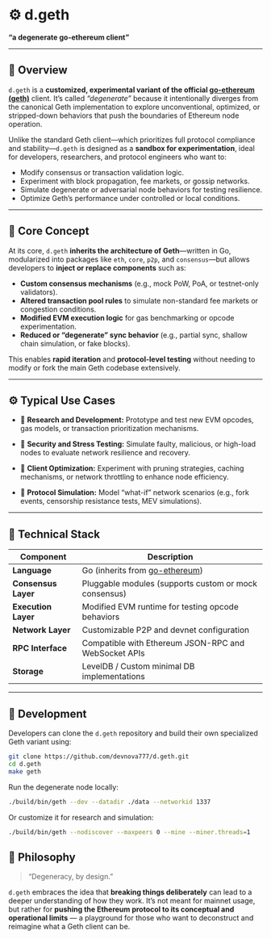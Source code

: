 # ⚙️ d.geth

**“a degenerate go-ethereum client”**

---

## 🧩 Overview

`d.geth` is a **customized, experimental variant of the official [go-ethereum (geth)](https://geth.ethereum.org)** client.
It’s called *“degenerate”* because it intentionally diverges from the canonical Geth implementation to explore unconventional, optimized, or stripped-down behaviors that push the boundaries of Ethereum node operation.

Unlike the standard Geth client—which prioritizes full protocol compliance and stability—`d.geth` is designed as a **sandbox for experimentation**, ideal for developers, researchers, and protocol engineers who want to:

* Modify consensus or transaction validation logic.
* Experiment with block propagation, fee markets, or gossip networks.
* Simulate degenerate or adversarial node behaviors for testing resilience.
* Optimize Geth’s performance under controlled or local conditions.

---

## 🧠 Core Concept

At its core, `d.geth` **inherits the architecture of Geth**—written in Go, modularized into packages like `eth`, `core`, `p2p`, and `consensus`—but allows developers to **inject or replace components** such as:

* **Custom consensus mechanisms** (e.g., mock PoW, PoA, or testnet-only validators).
* **Altered transaction pool rules** to simulate non-standard fee markets or congestion conditions.
* **Modified EVM execution logic** for gas benchmarking or opcode experimentation.
* **Reduced or “degenerate” sync behavior** (e.g., partial sync, shallow chain simulation, or fake blocks).

This enables **rapid iteration** and **protocol-level testing** without needing to modify or fork the main Geth codebase extensively.

---

## ⚙️ Typical Use Cases

* 🧪 **Research and Development:**
  Prototype and test new EVM opcodes, gas models, or transaction prioritization mechanisms.

* 🧨 **Security and Stress Testing:**
  Simulate faulty, malicious, or high-load nodes to evaluate network resilience and recovery.

* 🧰 **Client Optimization:**
  Experiment with pruning strategies, caching mechanisms, or network throttling to enhance node efficiency.

* 🧬 **Protocol Simulation:**
  Model “what-if” network scenarios (e.g., fork events, censorship resistance tests, MEV simulations).

---

## 🧱 Technical Stack

| Component           | Description                                                               |
| ------------------- | ------------------------------------------------------------------------- |
| **Language**        | Go (inherits from [go-ethereum](https://github.com/ethereum/go-ethereum)) |
| **Consensus Layer** | Pluggable modules (supports custom or mock consensus)                     |
| **Execution Layer** | Modified EVM runtime for testing opcode behaviors                         |
| **Network Layer**   | Customizable P2P and devnet configuration                                 |
| **RPC Interface**   | Compatible with Ethereum JSON-RPC and WebSocket APIs                      |
| **Storage**         | LevelDB / Custom minimal DB implementations                               |

---

## 🧰 Development

Developers can clone the `d.geth` repository and build their own specialized Geth variant using:

```bash
git clone https://github.com/devnova777/d.geth.git
cd d.geth
make geth
```

Run the degenerate node locally:

```bash
./build/bin/geth --dev --datadir ./data --networkid 1337
```

Or customize it for research and simulation:

```bash
./build/bin/geth --nodiscover --maxpeers 0 --mine --miner.threads=1
```

## 🔬 Philosophy

> “Degeneracy, by design.”

`d.geth` embraces the idea that **breaking things deliberately** can lead to a deeper understanding of how they work.
It’s not meant for mainnet usage, but rather for **pushing the Ethereum protocol to its conceptual and operational limits** — a playground for those who want to deconstruct and reimagine what a Geth client can be.

